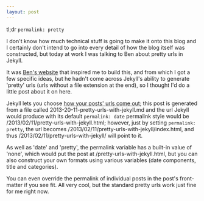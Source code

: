 ```yaml
---
layout: post
---
```


<p class="lead">tl;dr <code>permalink: pretty</code></p>

I don't know how much technical stuff is going to make it onto this blog
and I certainly don't intend to go into every detail of how the blog
itself was constructed, but today at work I was talking to Ben about
pretty urls in Jekyll.

It was [Ben's website][benWeb] that inspired me to build this, and from
which I got a few specific ideas, but he hadn't come across Jekyll's
ability to generate 'pretty' urls (urls without a file extension at the
end), so I thought I'd do a little post about it on here.  

Jekyll lets you choose [how your posts' urls come out][permalinks]; this
post is generated from a file called 2013-20-11-pretty-urls-with-jekyll.md
and the url Jekyll would produce with its default <code>permalink:
date</code> permalink style
would be /2013/02/11/pretty-urls-with-jekyll.html; however, just by
setting <code>permalink: pretty</code>, the url becomes
/2013/02/11/pretty-urls-with-jekyll/index.html, and thus
/2013/02/11/pretty-urls-with-jekyll/ will point to it.

As well as 'date' and 'pretty', the permalink variable has a built-in
value of 'none', which would put the post at
/pretty-urls-with-jekyll.html, but you can also construct your own
formats using various variables (date components, title and categories).

You can even override the permalink of individual posts in the post's
front-matter if you see fit.  All very cool, but the standard pretty
urls work just fine for me right now.

[benWeb]: http://benjaminbenben.com
[permalinks]: https://github.com/mojombo/jekyll/wiki/Permalinks
